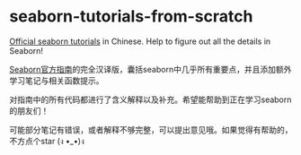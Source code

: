 # seaborn-tutorials-from-scratch
[Official seaborn tutorials](https://seaborn.pydata.org/tutorial.html) in Chinese. Help to figure out all the details in Seaborn!



[Seaborn官方指南](https://seaborn.pydata.org/tutorial.html)的完全汉译版，囊括seaborn中几乎所有重要点，并且添加额外学习笔记与相关函数提示。

对指南中的所有代码都进行了含义解释以及补充。希望能帮助到正在学习seaborn的朋友们！

可能部分笔记有错误，或者解释不够完整，可以提出意见哦。如果觉得有帮助的，不方点个star  (ง •_•)ง